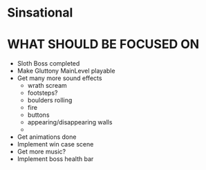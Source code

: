 # Sinsational



# WHAT SHOULD BE FOCUSED ON

- Sloth Boss completed
- Make Gluttony MainLevel playable
- Get many more sound effects
    - wrath scream
    - footsteps?
    - boulders rolling
    - fire 
    - buttons
    - appearing/disappearing walls
    - 
- Get animations done
- Implement win case scene
- Get more music?
- Implement boss health bar


 

